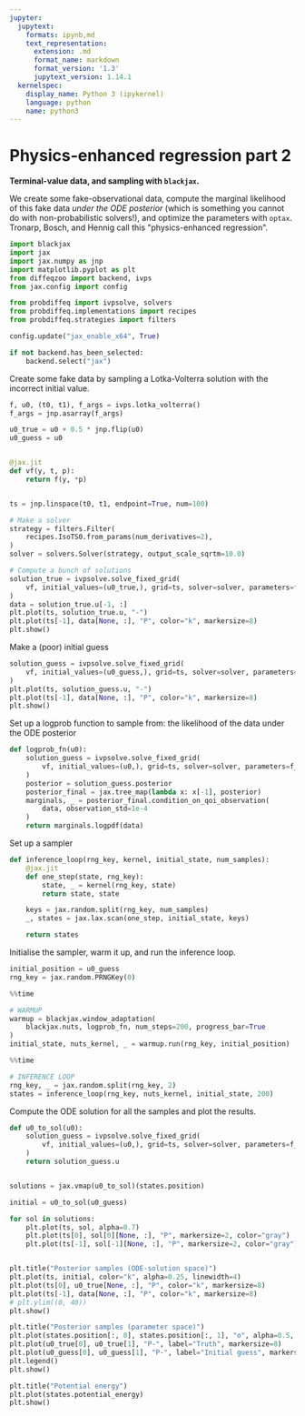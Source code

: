 ```yaml
---
jupyter:
  jupytext:
    formats: ipynb,md
    text_representation:
      extension: .md
      format_name: markdown
      format_version: '1.3'
      jupytext_version: 1.14.1
  kernelspec:
    display_name: Python 3 (ipykernel)
    language: python
    name: python3
---
```


# Physics-enhanced regression part 2

**Terminal-value data, and sampling with ``blackjax``.**

We create some fake-observational data, compute the marginal likelihood of this fake data _under the ODE posterior_ (which is something you cannot do with non-probabilistic solvers!), and optimize the parameters with `optax`. Tronarp, Bosch, and Hennig call this "physics-enhanced regression".

```python
import blackjax
import jax
import jax.numpy as jnp
import matplotlib.pyplot as plt
from diffeqzoo import backend, ivps
from jax.config import config

from probdiffeq import ivpsolve, solvers
from probdiffeq.implementations import recipes
from probdiffeq.strategies import filters

config.update("jax_enable_x64", True)

if not backend.has_been_selected:
    backend.select("jax")
```

Create some fake data by sampling a Lotka-Volterra solution with the incorrect initial value.

```python
f, u0, (t0, t1), f_args = ivps.lotka_volterra()
f_args = jnp.asarray(f_args)

u0_true = u0 + 0.5 * jnp.flip(u0)
u0_guess = u0


@jax.jit
def vf(y, t, p):
    return f(y, *p)


ts = jnp.linspace(t0, t1, endpoint=True, num=100)

# Make a solver
strategy = filters.Filter(
    recipes.IsoTS0.from_params(num_derivatives=2),
)
solver = solvers.Solver(strategy, output_scale_sqrtm=10.0)

# Compute a bunch of solutions
solution_true = ivpsolve.solve_fixed_grid(
    vf, initial_values=(u0_true,), grid=ts, solver=solver, parameters=f_args
)
data = solution_true.u[-1, :]
plt.plot(ts, solution_true.u, "-")
plt.plot(ts[-1], data[None, :], "P", color="k", markersize=8)
plt.show()
```

Make a (poor) initial guess

```python
solution_guess = ivpsolve.solve_fixed_grid(
    vf, initial_values=(u0_guess,), grid=ts, solver=solver, parameters=f_args
)
plt.plot(ts, solution_guess.u, "-")
plt.plot(ts[-1], data[None, :], "P", color="k", markersize=8)
plt.show()
```

Set up a logprob function to sample from: the likelihood of the data under the ODE posterior

```python
def logprob_fn(u0):
    solution_guess = ivpsolve.solve_fixed_grid(
        vf, initial_values=(u0,), grid=ts, solver=solver, parameters=f_args
    )
    posterior = solution_guess.posterior
    posterior_final = jax.tree_map(lambda x: x[-1], posterior)
    marginals, _ = posterior_final.condition_on_qoi_observation(
        data, observation_std=1e-4
    )
    return marginals.logpdf(data)
```

Set up a sampler

```python
def inference_loop(rng_key, kernel, initial_state, num_samples):
    @jax.jit
    def one_step(state, rng_key):
        state, _ = kernel(rng_key, state)
        return state, state

    keys = jax.random.split(rng_key, num_samples)
    _, states = jax.lax.scan(one_step, initial_state, keys)

    return states
```

Initialise the sampler, warm it up, and run the inference loop.

```python
initial_position = u0_guess
rng_key = jax.random.PRNGKey(0)
```

```python
%%time

# WARMUP
warmup = blackjax.window_adaptation(
    blackjax.nuts, logprob_fn, num_steps=200, progress_bar=True
)
initial_state, nuts_kernel, _ = warmup.run(rng_key, initial_position)
```

```python
%%time

# INFERENCE LOOP
rng_key, _ = jax.random.split(rng_key, 2)
states = inference_loop(rng_key, nuts_kernel, initial_state, 200)
```

Compute the ODE solution for all the samples and plot the results.

```python
def u0_to_sol(u0):
    solution_guess = ivpsolve.solve_fixed_grid(
        vf, initial_values=(u0,), grid=ts, solver=solver, parameters=f_args
    )
    return solution_guess.u


solutions = jax.vmap(u0_to_sol)(states.position)

initial = u0_to_sol(u0_guess)
```

```python
for sol in solutions:
    plt.plot(ts, sol, alpha=0.7)
    plt.plot(ts[0], sol[0][None, :], "P", markersize=2, color="gray")
    plt.plot(ts[-1], sol[-1][None, :], "P", markersize=2, color="gray")


plt.title("Posterior samples (ODE-solution space)")
plt.plot(ts, initial, color="k", alpha=0.25, linewidth=4)
plt.plot(ts[0], u0_true[None, :], "P", color="k", markersize=8)
plt.plot(ts[-1], data[None, :], "P", color="k", markersize=8)
# plt.ylim((0, 40))
plt.show()
```

```python
plt.title("Posterior samples (parameter space)")
plt.plot(states.position[:, 0], states.position[:, 1], "o", alpha=0.5, markersize=4)
plt.plot(u0_true[0], u0_true[1], "P-", label="Truth", markersize=8)
plt.plot(u0_guess[0], u0_guess[1], "P-", label="Initial guess", markersize=8)
plt.legend()
plt.show()
```

```python
plt.title("Potential energy")
plt.plot(states.potential_energy)
plt.show()
```
